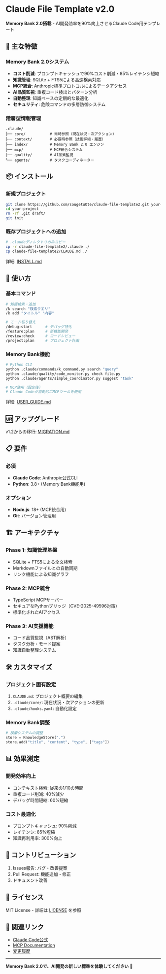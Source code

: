 # Claude File Template v2.0

**Memory Bank 2.0搭載** - AI開発効率を90%向上させるClaude Code用テンプレート

## 🚀 主な特徴

### Memory Bank 2.0システム
- **コスト削減**: プロンプトキャッシュで90%コスト削減・85%レイテンシ短縮
- **知識管理**: SQLite + FTS5による高速検索対応
- **MCP統合**: Anthropic標準プロトコルによるデータアクセス
- **AI品質監視**: 重複コード検出とパターン分析
- **自動整理**: 知識ベースの定期的な最適化
- **セキュリティ**: 危険コマンドの多層防御システム

### 階層型情報管理
```
.claude/
├── core/           # 常時参照（現在状況・次アクション）
├── context/        # 必要時参照（技術詳細・履歴）
├── index/          # Memory Bank 2.0 エンジン
├── mcp/            # MCP統合システム
├── quality/        # AI品質監視
└── agents/         # タスクコーディネーター
```

## 📦 インストール

### 新規プロジェクト
```bash
git clone https://github.com/sougetuOte/claude-file-template2.git your-project
cd your-project
rm -rf .git draft/
git init
```

### 既存プロジェクトへの追加
```bash
# .claudeディレクトリのみコピー
cp -r claude-file-template2/.claude ./
cp claude-file-template2/CLAUDE.md ./
```

詳細: [INSTALL.md](INSTALL.md)

## 🎯 使い方

### 基本コマンド
```bash
# 知識検索・追加
/k search "検索クエリ"
/k add "タイトル" "内容"

# モード切り替え
/debug:start      # デバッグ特化
/feature:plan     # 新機能開発
/review:check     # コードレビュー
/project:plan     # プロジェクト計画
```

### Memory Bank機能
```bash
# Python CLI
python .claude/commands/k_command.py search "query"
python .claude/quality/code_monitor.py check file.py
python .claude/agents/simple_coordinator.py suggest "task"

# MCP使用（設定後）
# Claude Codeが自動的にMCPツールを使用
```

詳細: [USER_GUIDE.md](USER_GUIDE.md)

## 🆙 アップグレード

v1.2からの移行: [MIGRATION.md](MIGRATION.md)

## 📋 要件

### 必須
- **Claude Code**: Anthropic公式CLI
- **Python**: 3.8+ (Memory Bank機能用)

### オプション
- **Node.js**: 18+ (MCP統合用)
- **Git**: バージョン管理用

## 🏗️ アーキテクチャ

### Phase 1: 知識管理基盤
- SQLite + FTS5による全文検索
- Markdownファイルとの自動同期
- リンク機能による知識グラフ

### Phase 2: MCP統合
- TypeScript MCPサーバー
- セキュアなPythonブリッジ（CVE-2025-49596対策）
- 標準化されたAIアクセス

### Phase 3: AI支援機能
- コード品質監視（AST解析）
- タスク分析・モード提案
- 知識自動整理システム

## 🛠️ カスタマイズ

### プロジェクト固有設定
1. `CLAUDE.md`: プロジェクト概要の編集
2. `.claude/core/`: 現在状況・次アクションの更新
3. `.claude/hooks.yaml`: 自動化設定

### Memory Bank調整
```python
# 検索システムの調整
store = KnowledgeStore(".")
store.add("title", "content", "type", ["tags"])
```

## 📊 効果測定

### 開発効率向上
- コンテキスト検索: 従来の1/10の時間
- 重複コード削減: 40%減少
- デバッグ時間短縮: 60%短縮

### コスト最適化
- プロンプトキャッシュ: 90%削減
- レイテンシ: 85%短縮
- 知識再利用率: 300%向上

## 🤝 コントリビューション

1. Issues報告: バグ・改善提案
2. Pull Request: 機能追加・修正
3. ドキュメント改善

## 📄 ライセンス

MIT License - 詳細は [LICENSE](LICENSE) を参照

## 🔗 関連リンク

- [Claude Code公式](https://docs.anthropic.com/en/docs/claude-code)
- [MCP Documentation](https://modelcontextprotocol.io/)
- [変更履歴](CHANGELOG.md)

---

**Memory Bank 2.0で、AI開発の新しい標準を体験してください** 🚀